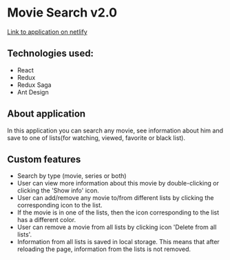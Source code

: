 # Movie Search v2.0

[Link to application on netlify](https://romanenkoandrew-movie-search-2.netlify.app)

## Technologies used:

- React
- Redux
- Redux Saga
- Ant Design

## About application

In this application you can search any movie, see information about him and save to one of lists(for watching, viewed, favorite or black list).

## Custom features

- Search by type (movie, series or both)
- User can view more information about this movie by double-clicking or clicking the 'Show info' icon.
- User can add/remove any movie to/from different lists by clicking the corresponding icon to the list.
- If the movie is in one of the lists, then the icon corresponding to the list has a different color.
- User can remove a movie from all lists by clicking icon 'Delete from all lists'.
- Information from all lists is saved in local storage. This means that after reloading the page, information from the lists is not removed.
